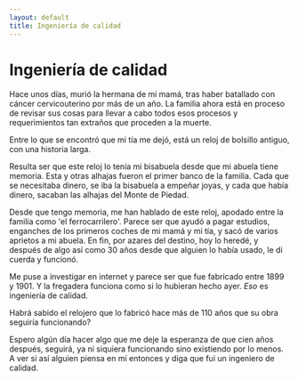 ```yaml
---
layout: default
title: Ingeniería de calidad
---
```

# Ingeniería de calidad

Hace unos días, murió la hermana de mi mamá, tras haber batallado con cáncer cervicouterino por más de un año. La familia ahora está en proceso de revisar sus cosas para llevar a cabo todos esos procesos y requerimientos tan extraños que proceden a la muerte.

Entre lo que se encontró que mi tía me dejó, está un reloj de bolsillo antiguo, con una historia larga.

Resulta ser que este reloj lo tenía mi bisabuela desde que mi abuela tiene memoria. Esta y otras alhajas fueron el primer banco de la familia. Cada que se necesitaba dinero, se iba la bisabuela a empeñar joyas, y cada que había dinero, sacaban las alhajas del Monte de Piedad.

Desde que tengo memoria, me han hablado de este reloj, apodado entre la familia como 'el ferrocarrilero'. Parece ser que ayudó a pagar estudios, enganches de los primeros coches de mi mamá y mi tía, y sacó de varios aprietos a mi abuela. En fin, por azares del destino, hoy lo heredé, y después de algo así como 30 años desde que alguien lo había usado, le di cuerda y funcionó.

Me puse a investigar en internet y parece ser que fue fabricado entre 1899 y 1901. Y la fregadera funciona como si lo hubieran hecho ayer. *Eso* es ingeniería de calidad.

Habrá sabido el relojero que lo fabricó hace más de 110 años que su obra seguiría funcionando?

Espero algún día hacer algo que me deje la esperanza de que cien años después, seguirá, ya ni siquiera funcionando sino existiendo por lo menos. A ver si así alguien piensa en mí entonces y diga que fui un ingeniero de calidad.
